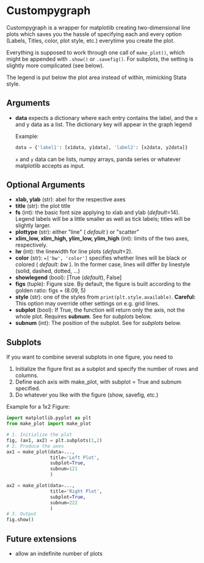 # Custompygraph
Custompygraph is a wrapper for matplotlib creating two-dimensional line plots which saves you the hassle of specifying each 
and every option (Labels, Titles, color, plot style, etc.) everytime you create the plot.

Everything is supposed to work through one call of `make_plot()`, which might be appended with `.show()` or `.savefig()`. For subplots, the setting is slightly more complicated (see below).


The legend is put below the plot area instead of within, mimicking Stata style.

## Arguments

* **data** expects a dictionary where each entry contains the label, and the x and y data as a list. The dictionary key 
    will appear in the graph legend

    Example:
    ```python
    data = {'label1': [x1data, y1data], 'label2': [x2data, y2data]}
    ```
     `x` and `y` data can be lists, numpy arrays, panda series or whatever matplotlib accepts as input.

## Optional Arguments     

* **xlab, ylab** (str): abel for the respective axes
* **title** (str): the plot title
* **fs** (int): the basic font size applying to xlab and ylab (*default*=14). Legend labels will be a little smaller as well as tick labels; titles will be slightly larger. 
* **plottype** (str): either "line" ( *default* ) or "scatter"
* **xlim_low, xlim_high, ylim_low, ylim_high** (int): limits of the two axes, respectively.
* **lw** (int): the linewidth for line plots (*default*=2).
* **color** (str): `=['bw', 'color']` specifies whether lines will be black or colored ( *default: bw* ). In the former case, lines will differ by linestyle (solid, dashed, dotted, ...)
* **showlegend** (bool): [True (*default*), False]
* **figs** (tuple): Figure size. By default, the figure is built according to the golden ratio: figs = (8.09, 5)
* **style** (str): one of the styles from `print(plt.style.available)`. **Careful:** This option may override other settings on e.g. grid lines.
* **subplot** (bool): If True, the function will return only the axis, not the whole plot. Requires **subnum**. See for *subplots* below.
* **subnum** (int): The position of the subplot. See for *subplots* below.

## Subplots

If you want to combine several subplots in one figure, you need to
1. Initialize the figure first as a subplot and specify the number of rows and columns.
2. Define each axis with make_plot, with subplot = True and subnum specified.
3. Do whatever you like with the figure (show, savefig, etc.)

Example for a 1x2 Figure:
```python
import matplotlib.pyplot as plt
from make_plot import make_plot

# 1. Initialize the plot
fig, (ax1, ax2) = plt.subplots(1,2)
# 2. Produce the axes
ax1 = make_plot(data=...,                
                title='Left Plot',
                subplot=True,
                subnum=121
                )

ax2 = make_plot(data=...,                      
                title='Right Plot',
                subplot=True,
                subnum=222
                )
# 3. Output
fig.show()
```

## Future extensions

* allow an indefinite number of plots
